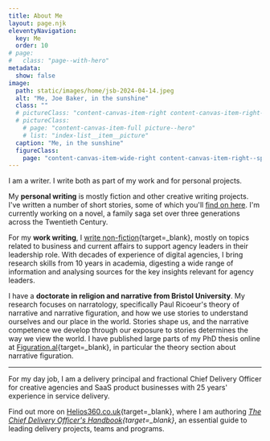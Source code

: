 ```yaml
---
title: About Me
layout: page.njk
eleventyNavigation:
  key: Me
  order: 10
# page:
#   class: "page--with-hero"
metadata:
  show: false
image:
  path: static/images/home/jsb-2024-04-14.jpeg
  alt: "Me, Joe Baker, in the sunshine"
  class: ""
  # pictureClass: "content-canvas-item-right content-canvas-item-right--span-3"
  # pictureClass:
    # page: "content-canvas-item-full picture--hero"
    # list: "index-list__item__picture"
  caption: "Me, in the sunshine"
  figureClass:
    page: "content-canvas-item-wide-right content-canvas-item-right--span-5 content-canvas-span-start-content-top"
---
```

I am a writer. I write both as part of my work and for personal projects.

My **personal writing** is mostly fiction and other creative writing projects. I've written a number of short stories, some of which you'll [find on here](/writing/). I'm currently working on a novel, a family saga set over three generations across the Twentieth Century.

For my **work writing**, I [write non-fiction](https://helios360.co.uk/){target=_blank}, mostly on topics related to business and current affairs to support agency leaders in their leadership role. With decades of experience of digital agencies, I bring research skills from 10 years in academia, digesting a wide range of information and analysing sources for the key insights relevant for agency leaders.

I have a **doctorate in religion and narrative from Bristol University**. My research focuses on narratology, specifically Paul Ricoeur's theory of narrative and narrative figuration, and how we use stories to understand ourselves and our place in the world. Stories shape us, and the narrative competence we develop through our exposure to stories determines the way we view the world. I have published large parts of my PhD thesis online at [Figuration.al](https://figuration.al/){target=_blank}, in particular the theory section about narrative figuration.

---

For my day job, I am a delivery principal and fractional Chief Delivery Officer for creative agencies and SaaS product businesses with 25 years' experience in service delivery.

Find out more on [Helios360.co.uk](https://helios360.co.uk/){target=_blank}, where I am authoring *[The Chief Delivery Officer's Handbook](https://helios360.co.uk/handbook/){target=_blank}*, an essential guide to leading delivery projects, teams and programs.
